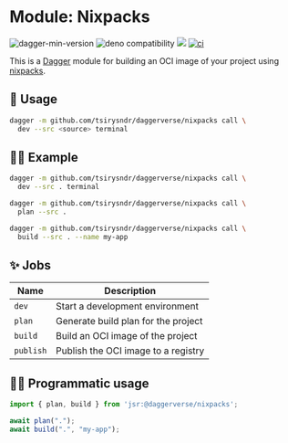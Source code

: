 # Module: Nixpacks

![dagger-min-version](https://img.shields.io/badge/dagger-v0.10.0-blue?color=3D66FF)
![deno compatibility](https://shield.deno.dev/deno/^1.41)
[![](https://jsr.io/badges/@daggerverse/nixpacks)](https://jsr.io/@daggerverse/nixpacks)
[![ci](https://github.com/tsirysndr/daggerverse/actions/workflows/ci.yml/badge.svg)](https://github.com/tsirysndr/daggerverse/actions/workflows/nixpacks.yml)

This is a [Dagger](https://dagger.io) module for building an OCI image of your project using [nixpacks](https://nixpacks.com/).

## 🚀 Usage

```sh
dagger -m github.com/tsirysndr/daggerverse/nixpacks call \
  dev --src <source> terminal
```

## 🧑‍🔬 Example

```sh
dagger -m github.com/tsirysndr/daggerverse/nixpacks call \
  dev --src . terminal

dagger -m github.com/tsirysndr/daggerverse/nixpacks call \
  plan --src .

dagger -m github.com/tsirysndr/daggerverse/nixpacks call \
  build --src . --name my-app
```

## ✨ Jobs

| Name      | Description                         |
| --------- | ----------------------------------- |
| `dev`     | Start a development environment     |
| `plan`    | Generate build plan for the project |
| `build`   | Build an OCI image of the project   |
| `publish` | Publish the OCI image to a registry |

## 🧑‍💻 Programmatic usage

```typescript
import { plan, build } from 'jsr:@daggerverse/nixpacks';

await plan(".");
await build(".", "my-app");
```
